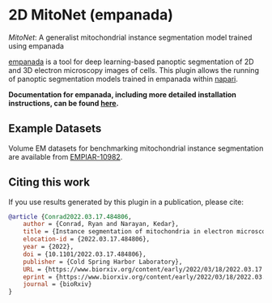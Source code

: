 # 2D MitoNet (empanada)


*MitoNet*: A generalist mitochondrial instance segmentation model trained using empanada


[empanada](https://github.com/volume-em/empanada) is a tool for deep learning-based panoptic segmentation of 2D and 3D electron microscopy images of cells.
This plugin allows the running of panoptic segmentation models trained in empanada within [napari](https://napari.org).

**Documentation for empanada, including more detailed installation instructions, can be found [here](https://empanada.readthedocs.io/en/latest/empanada-napari.html).**


## Example Datasets

Volume EM datasets for benchmarking mitochondrial instance segmentation are available from
[EMPIAR-10982](https://www.ebi.ac.uk/empiar/EMPIAR-10982/).


## Citing this work

If you use results generated by this plugin in a publication, please cite:

```bibtex
@article {Conrad2022.03.17.484806,
	author = {Conrad, Ryan and Narayan, Kedar},
	title = {Instance segmentation of mitochondria in electron microscopy images with a generalist deep learning model},
	elocation-id = {2022.03.17.484806},
	year = {2022},
	doi = {10.1101/2022.03.17.484806},
	publisher = {Cold Spring Harbor Laboratory},
	URL = {https://www.biorxiv.org/content/early/2022/03/18/2022.03.17.484806},
	eprint = {https://www.biorxiv.org/content/early/2022/03/18/2022.03.17.484806.full.pdf},
	journal = {bioRxiv}
}
```
